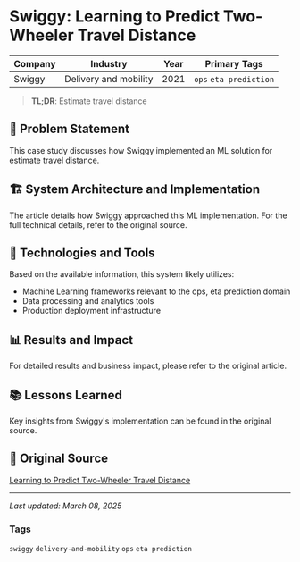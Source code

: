 # Swiggy: Learning to Predict Two-Wheeler Travel Distance

| Company | Industry | Year | Primary Tags | 
|---------|----------|------|--------------|
| Swiggy | Delivery and mobility | 2021 | `ops` `eta prediction` |

> **TL;DR**: Estimate travel distance

## 📝 Problem Statement

This case study discusses how Swiggy implemented an ML solution for estimate travel distance.

## 🏗️ System Architecture and Implementation

The article details how Swiggy approached this ML implementation. For the full technical details, refer to the original source.

## 🔧 Technologies and Tools

Based on the available information, this system likely utilizes:

- Machine Learning frameworks relevant to the ops, eta prediction domain
- Data processing and analytics tools
- Production deployment infrastructure

## 📊 Results and Impact

For detailed results and business impact, please refer to the original article.

## 📚 Lessons Learned

Key insights from Swiggy's implementation can be found in the original source.

## 🔗 Original Source

[Learning to Predict Two-Wheeler Travel Distance](https://bytes.swiggy.com/learning-to-predict-two-wheeler-travel-distance-752d836d741d)

---

*Last updated: March 08, 2025*

### Tags

`swiggy` `delivery-and-mobility` `ops` `eta prediction`

